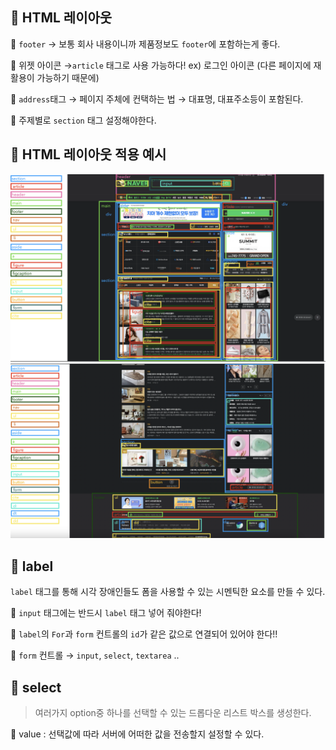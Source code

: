 ## 📌 HTML 레이아웃

🧷 `footer` → 보통 회사 내용이니까 제품정보도 `footer`에 포함하는게 좋다.

🧷 위젯 아이콘  →`article` 태그로 사용 가능하다! ex) 로그인 아이콘 (다른 페이지에 재활용이 가능하기 때문에) 

🧷 `address`태그 → 페이지 주체에 컨택하는 법 → 대표명, 대표주소등이 포함된다.

🧷 주제별로 `section` 태그 설정해야한다.
<br>

## 📌 HTML 레이아웃 적용 예시
<img src="layout1.png">
<br>
<img src="layout2.png">

<br>

## 📌 label

  `label` 태그를 통해 시각 장애인들도 폼을 사용할 수 있는 시멘틱한  요소를 만들 수 있다.

🧷 `input` 태그에는 반드시 `label` 태그 넣어 줘야한다!

🧷 `label`의 `For`과 `form` 컨트롤의 `id`가 같은 값으로 연결되어 있어야 한다!!

🧷 `form` 컨트롤 → `input`, `select`, `textarea` ..
<br>


## 📌 select

>여러가지 option중 하나를 선택할 수 있는 드롭다운 리스트 박스를 생성한다.

🧷 value : 선택값에 따라 서버에 어떠한 값을 전송할지 설정할 수 있다.

